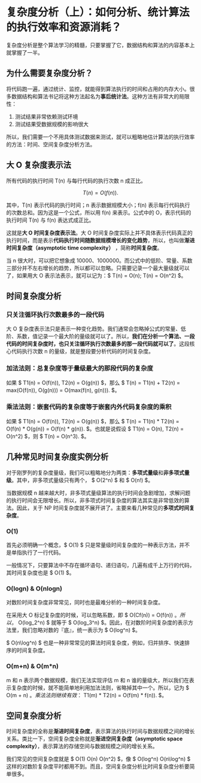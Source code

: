 <script src='https://cdnjs.cloudflare.com/ajax/libs/mathjax/2.7.5/MathJax.js?config=TeX-MML-AM_CHTML' async></script>

# 复杂度分析（上）：如何分析、统计算法的执行效率和资源消耗？

复杂度分析是整个算法学习的精髓，只要掌握了它，数据结构和算法的内容基本上就掌握了一半。

## 为什么需要复杂度分析？

将代码跑一遍，通过统计、监控，就能得到算法执行的时间和占用的内存大小。很多数据结构和算法书记将这种方法起名为**事后统计法**。这种方法有非常大的局限性：

1. 测试结果非常依赖测试环境
2. 测试结果受数据规模的影响很大

所以，我们需要一个不用具体测试数据来测试，就可以粗略地估计算法的执行效率的方法：时间、空间复杂度分析方法。

## 大 O 复杂度表示法

所有代码的执行时间 T(n) 与每行代码的执行次数 n 成正比。

$$ T(n)=O(f(n)). $$

其中，T(n) 表示代码的执行时间；n 表示数据规模大小；f(n) 表示每行代码执行的次数总和。因为这是一个公式，所以用 f(n) 来表示。公式中的 O，表示代码的执行时间 T(n) 与 f(n) 表达式成正比。

这就是**大 O 时间复杂度表示法**。大 O 时间复杂度实际上并不具体表示代码真正的执行时间，而是表示**代码执行时间随数据规模增长的变化趋势**，所以，也叫做**渐进时间复杂度（asymptotic time complexity）** ，简称**时间复杂度**。

当 n 很大时，可以把它想象成 10000、1000000。而公式中的低阶、常量、系数三部分并不左右增长的趋势，所以都可以忽略。只需要记录一个最大量级就可以了，如果用大 O 表示法表示，就可以记为：$ T(n) = O(n); T(n) = O(n^2) $。

## 时间复杂度分析

### 只关注循环执行次数最多的一段代码

大 O 复杂度表示法只是表示一种变化趋势。我们通常会忽略掉公式的常量、低阶、系数，值记录一个最大阶的量级就可以了。所以，**我们在分析一个算法、一段代码的时间复杂度时，也只关注循环执行次数最多的那一段代码就可以了**。这段核心代码执行次数 n 的量级，就是整段要分析代码的时间复杂度。

### 加法法则：总复杂度等于量级最大的那段代码的复杂度

如果 $ T1(n) = O(f(n)), T2(n) = O(g(n)) $，那么 $ T(n) = T1(n) + T2(n) = max(O(f(n)), O(g(n))) = O(max(f(n), g(n))). $。

### 乘法法则：嵌套代码的复杂度等于嵌套内外代码复杂度的乘积

如果 $ T1(n) = O(f(n)), T2(n) = O(g(n)) $，那么 $ T(n) = T1(n) * T2(n) = O(f(n) * O(g(n)) = O(f(n) * g(n)). $。也就是说假设 $ T1(n) = O(n), T2(n) = O(n^2) $，则 $ T(n) = O(n^3). $。

## 几种常见时间复杂度实例分析

对于刚罗列的复杂度量级，我们可以粗略地分为两类：**多项式量级**和**非多项式量级**。其中，非多项式量级只有两个， $ O(2^n) $ 和 $ O(n!) $。

当数据规模 n 越来越大时，非多项式量级算法的执行时间会急剧增加，求解问题的执行时间会无限增长。所以，非多项式时间复杂度的算法其实是非常低效的算法。因此，关于 NP 时间复杂度就不展开讲了。主要来看几种常见的**多项式时间复杂度**。

### O(1)

首先必须明确一个概念，$ O(1) $ 只是常量级时间复杂度的一种表示方法，并不是单指执行了一行代码。

一般情况下，只要算法中不存在循环语句、递归语句，几遍有成千上万行的代码，其时间复杂度也是 $ O(1) $。

### O(logn) & O(nlogn)

对数阶时间复杂度非常常见，同时也是最难分析的一种时间复杂度。

在采用大 O 标记复杂度的时候，可以忽略系数，即 $ O(Cf(n)) = O(f(n)) $。所以，$  O(log_2^n) $ 就等于 $ O(log_3^n) $。因此，在对数阶时间复杂度的表示方法里，我们忽略对数的『底』，统一表示为 $ O(log^n) $。

$ O(n\log^n) $ 也是一种非常常见的算法时间复杂度，例如，归并排序、快速排序的时间复杂度。

### O(m+n) & O(m*n)

m 和 n 表示两个数据规模，我们无法实现评估 m 和 n 谁的量级大，所以我们在表示复杂度的时候，就不能简单地利用加法法则，省略掉其中一个。所以，记为 $ O(m + n) $。乘法法则继续有效：$ T1(m) * T2(n) = O(f(m) * f(n)). $。

## 空间复杂度分析

时间复杂度的全称是**渐进时间复杂度**，表示算法的执行时间与数据规模之间的增长关系。类比一下，空间复杂度全称就是**渐进空间复杂度（asymptotic space complexity）**，表示算法的存储空间与数据规模之间的增长关系。

我们常见的空间复杂度就是 $ O(1) O(n) O(n^2) $，像 $ O(log^n) O(n\log^n) $ 这样的对数阶复杂度平时都用不到。而且，空间复杂度分析比时间复杂度分析要简单很多。

